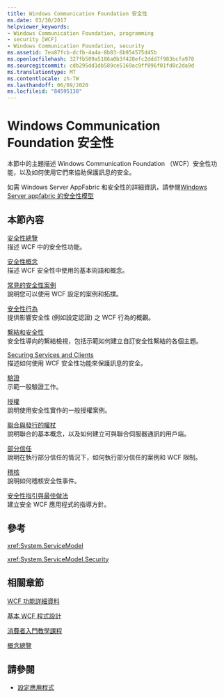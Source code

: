 ```yaml
---
title: Windows Communication Foundation 安全性
ms.date: 03/30/2017
helpviewer_keywords:
- Windows Communication Foundation, programming
- security [WCF]
- Windows Communication Foundation, security
ms.assetid: 7ea87fcb-dcfb-4a4a-8b03-6b954575d45b
ms.openlocfilehash: 327fb509a5186a0b3f428efc2ddd7f983bcfa978
ms.sourcegitcommit: cdb295dd1db589ce5169ac9ff096f01fd0c2da9d
ms.translationtype: MT
ms.contentlocale: zh-TW
ms.lasthandoff: 06/09/2020
ms.locfileid: "84595138"
---
```

# <a name="windows-communication-foundation-security"></a>Windows Communication Foundation 安全性
本節中的主題描述 Windows Communication Foundation （WCF）安全性功能，以及如何使用它們來協助保護訊息的安全。  
  
 如需 Windows Server AppFabric 和安全性的詳細資訊，請參閱[Windows Server appfabric 的安全性模型](https://docs.microsoft.com/previous-versions/appfabric/ee677202(v=azure.10))  
  
## <a name="in-this-section"></a>本節內容  
 [安全性總覽](security-overview.md)  
 描述 WCF 中的安全性功能。  
  
 [安全性概念](security-concepts.md)  
 描述 WCF 安全性中使用的基本術語和概念。  
  
 [常見的安全性案例](common-security-scenarios.md)  
 說明您可以使用 WCF 設定的案例和拓撲。  
  
 [安全性行為](security-behaviors-in-wcf.md)  
 提供影響安全性 (例如設定認證) 之 WCF 行為的概觀。  
  
 [繫結和安全性](bindings-and-security.md)  
 安全性導向的繫結檢視，包括示範如何建立自訂安全性繫結的各個主題。  
  
 [Securing Services and Clients](securing-services-and-clients.md)  
 描述如何使用 WCF 安全性功能來保護訊息的安全。  
  
 [驗證](authentication-in-wcf.md)  
 示範一般驗證工作。  
  
 [授權](authorization-in-wcf.md)  
 說明使用安全性實作的一般授權案例。  
  
 [聯合與發行的權杖](federation-and-issued-tokens.md)  
 說明聯合的基本概念，以及如何建立可與聯合伺服器通訊的用戶端。  
  
 [部分信任](partial-trust.md)  
 說明在執行部分信任的情況下，如何執行部分信任的案例和 WCF 限制。  
  
 [稽核](auditing-security-events.md)  
 說明如何稽核安全性事件。  
  
 [安全性指引與最佳做法](security-guidance-and-best-practices.md)  
 建立安全 WCF 應用程式的指導方針。  
  
## <a name="reference"></a>參考  
 <xref:System.ServiceModel>  
  
 <xref:System.ServiceModel.Security>  
  
## <a name="related-sections"></a>相關章節  
 [WCF 功能詳細資料](index.md)  
  
 [基本 WCF 程式設計](../basic-wcf-programming.md)  
  
 [消費者入門教學課程](../getting-started-tutorial.md)  
  
 [概念總覽](../conceptual-overview.md)  
  
## <a name="see-also"></a>請參閱

- [設定應用程式](../diagnostics/configuring-your-application.md)
